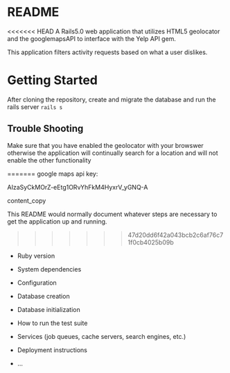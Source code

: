 # README

<<<<<<< HEAD
A Rails5.0 web application that utilizes HTML5 geolocator and the googlemapsAPI to interface with the Yelp API gem. 

This application filters activity requests based on what a user dislikes. 

# Getting Started 

After cloning the repository, create and migrate the database and run the rails server ``` rails s ```

## Trouble Shooting 

Make sure that you have enabled the geolocator with your browswer otherwise the application will continually search for a location and will not enable the other functionality

=======
google maps api key:

AIzaSyCkMOrZ-eEtg1ORvYhFkM4HyxrV_yGNQ-A

content_copy


This README would normally document whatever steps are necessary to get the
application up and running.
>>>>>>> 47d20dd6f42a043bcb2c6af76c71f0cb4025b09b


* Ruby version

* System dependencies

* Configuration

* Database creation

* Database initialization

* How to run the test suite

* Services (job queues, cache servers, search engines, etc.)

* Deployment instructions

* ...
